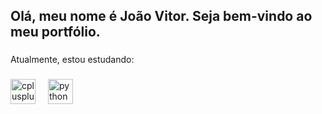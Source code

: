 <h2 align="left">Olá, meu nome é João Vitor. Seja bem-vindo ao meu portfólio.</h2>

###

<p align="left">Atualmente, estou estudando:</p>

###

<div align="left">
  <img src="https://cdn.jsdelivr.net/gh/devicons/devicon/icons/cplusplus/cplusplus-original.svg" height="40" alt="cplusplus logo"  />
  <img width="12" />
  <img src="https://cdn.jsdelivr.net/gh/devicons/devicon/icons/python/python-original.svg" height="40" alt="python logo"  />
</div>

###
